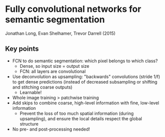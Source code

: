 # Fully convolutional networks for semantic segmentation
Jonathan Long, Evan Shelhamer, Trevor Darrell (2015)

## Key points
- FCN to do semantic segmentation: which pixel belongs to which class?
    - Dense, so input size = output size
    - FCN: all layers are convolutional
- Use deconvolution as upsampling: "backwards" convolutions (stride 1/f) to get dense predictions (instead of decreased subsampling or shifting and stitching coarse outputs)
    - Learnable!
- Whole image training > patchwise training
- Add skips to combine coarse, high-level information with fine, low-level information
    - Prevent the loss of too much spatial information (during upsampling), and ensure the local details respect the global structure
- No pre- and post-processing needed!
